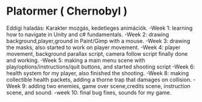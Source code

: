 
# __Platormer ( Chernobyl )__

  Eddigi haladás: Karakter mozgás, kedetleges animációk.
-Week 1: learning how to navigate in Unity and c# fundamentals.
-Week 2: drawing background,player,ground in Paint/Gimp with a mouse.
-Week 3: drawing the masks, also started to work on player movement.
-Week 4: player movement, background parallax script, camera follow script finally done and working.
-Week 5: making a main menu scene with play/options/instructions/quit buttons, and started shooting script
-Week 6: health system for my player, also finished the shooting.
-Week 8: making collectible health packets, adding a thorne trap that damages on collision.
-Week 9: adding two enemies, game over scene,credits scene, instruction scene, and sound.
-week 10: final bug fixes, sounds for my game.
